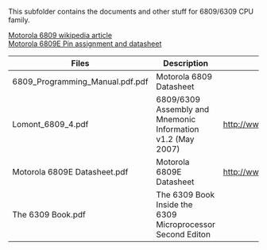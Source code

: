 This subfolder contains the documents and other stuff for 6809/6309 CPU family.

[Motorola 6809 wikipedia article](https://en.wikipedia.org/wiki/Motorola_6809)<br />
[Motorola 6809E Pin assignment and datasheet](http://www.msarnoff.org/chipdb/6809E)

| Files | Description | Source |
| ----- | ----------- | ------ |
| 6809_Programming_Manual.pdf.pdf | Motorola 6809 Datasheet | |
| Lomont_6809_4.pdf | 6809/6309 Assembly and Mnemonic Information v1.2 (May 2007) | http://www.lomont.org/software/misc/coco/Lomont_6809_4.pdf |
| Motorola 6809E Datasheet.pdf | Motorola 6809E Datasheet | http://www.bitsavers.org/components/motorola/_dataSheets/6809E.pdf |
| The 6309 Book.pdf | The 6309 Book Inside the 6309 Microprocessor Second Editon ||
